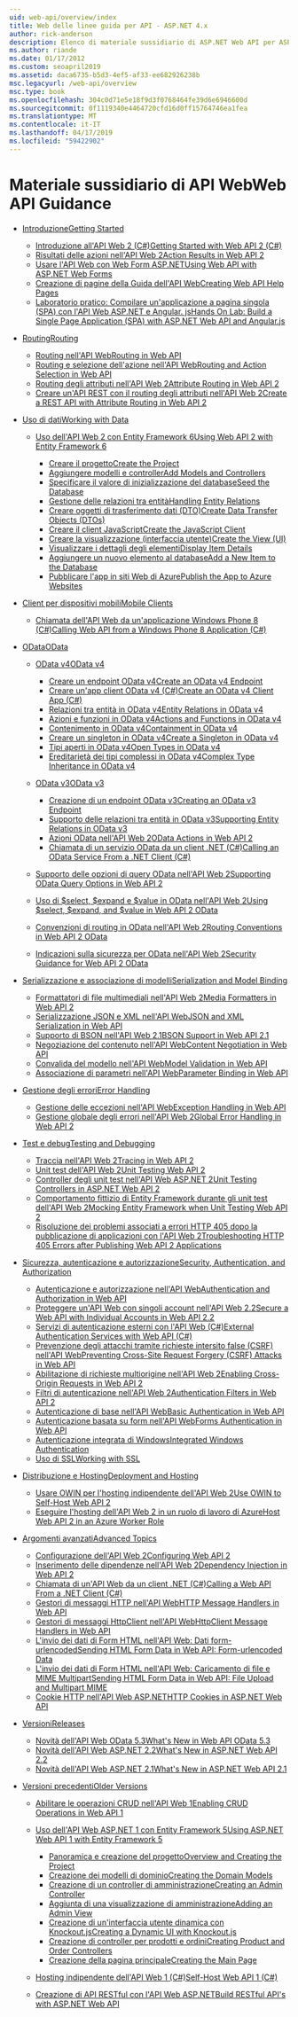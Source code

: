 ```yaml
---
uid: web-api/overview/index
title: Web delle linee guida per API - ASP.NET 4.x
author: rick-anderson
description: Elenco di materiale sussidiario di ASP.NET Web API per ASP.NET 4.x
ms.author: riande
ms.date: 01/17/2012
ms.custom: seoapril2019
ms.assetid: daca6735-b5d3-4ef5-af33-ee682926238b
msc.legacyurl: /web-api/overview
msc.type: book
ms.openlocfilehash: 304c0d71e5e18f9d3f0768464fe39d6e6946600d
ms.sourcegitcommit: 0f1119340e4464720cfd16d0ff15764746ea1fea
ms.translationtype: MT
ms.contentlocale: it-IT
ms.lasthandoff: 04/17/2019
ms.locfileid: "59422902"
---
```

# <a name="web-api-guidance"></a><span data-ttu-id="62c2c-103">Materiale sussidiario di API Web</span><span class="sxs-lookup"><span data-stu-id="62c2c-103">Web API Guidance</span></span>

- [<span data-ttu-id="62c2c-104">Introduzione</span><span class="sxs-lookup"><span data-stu-id="62c2c-104">Getting Started</span></span>](getting-started-with-aspnet-web-api/index.md)

    - [<span data-ttu-id="62c2c-105">Introduzione all'API Web 2 (C#)</span><span class="sxs-lookup"><span data-stu-id="62c2c-105">Getting Started with Web API 2 (C#)</span></span>](getting-started-with-aspnet-web-api/tutorial-your-first-web-api.md)
    - [<span data-ttu-id="62c2c-106">Risultati delle azioni nell'API Web 2</span><span class="sxs-lookup"><span data-stu-id="62c2c-106">Action Results in Web API 2</span></span>](getting-started-with-aspnet-web-api/action-results.md)
    - [<span data-ttu-id="62c2c-107">Usare l'API Web con Web Form ASP.NET</span><span class="sxs-lookup"><span data-stu-id="62c2c-107">Using Web API with ASP.NET Web Forms</span></span>](getting-started-with-aspnet-web-api/using-web-api-with-aspnet-web-forms.md)
    - [<span data-ttu-id="62c2c-108">Creazione di pagine della Guida dell'API Web</span><span class="sxs-lookup"><span data-stu-id="62c2c-108">Creating Web API Help Pages</span></span>](getting-started-with-aspnet-web-api/creating-api-help-pages.md)
    - [<span data-ttu-id="62c2c-109">Laboratorio pratico: Compilare un'applicazione a pagina singola (SPA) con l'API Web ASP.NET e Angular. js</span><span class="sxs-lookup"><span data-stu-id="62c2c-109">Hands On Lab: Build a Single Page Application (SPA) with ASP.NET Web API and Angular.js</span></span>](getting-started-with-aspnet-web-api/build-a-single-page-application-spa-with-aspnet-web-api-and-angularjs.md)
- [<span data-ttu-id="62c2c-110">Routing</span><span class="sxs-lookup"><span data-stu-id="62c2c-110">Routing</span></span>](web-api-routing-and-actions/index.md)

    - [<span data-ttu-id="62c2c-111">Routing nell'API Web</span><span class="sxs-lookup"><span data-stu-id="62c2c-111">Routing in Web API</span></span>](web-api-routing-and-actions/routing-in-aspnet-web-api.md)
    - [<span data-ttu-id="62c2c-112">Routing e selezione dell'azione nell'API Web</span><span class="sxs-lookup"><span data-stu-id="62c2c-112">Routing and Action Selection in Web API</span></span>](web-api-routing-and-actions/routing-and-action-selection.md)
    - [<span data-ttu-id="62c2c-113">Routing degli attributi nell'API Web 2</span><span class="sxs-lookup"><span data-stu-id="62c2c-113">Attribute Routing in Web API 2</span></span>](web-api-routing-and-actions/attribute-routing-in-web-api-2.md)
    - [<span data-ttu-id="62c2c-114">Creare un'API REST con il routing degli attributi nell'API Web 2</span><span class="sxs-lookup"><span data-stu-id="62c2c-114">Create a REST API with Attribute Routing in Web API 2</span></span>](web-api-routing-and-actions/create-a-rest-api-with-attribute-routing.md)
- [<span data-ttu-id="62c2c-115">Uso di dati</span><span class="sxs-lookup"><span data-stu-id="62c2c-115">Working with Data</span></span>](data/index.md)

    - [<span data-ttu-id="62c2c-116">Uso dell'API Web 2 con Entity Framework 6</span><span class="sxs-lookup"><span data-stu-id="62c2c-116">Using Web API 2 with Entity Framework 6</span></span>](data/using-web-api-with-entity-framework/index.md)

        - [<span data-ttu-id="62c2c-117">Creare il progetto</span><span class="sxs-lookup"><span data-stu-id="62c2c-117">Create the Project</span></span>](data/using-web-api-with-entity-framework/part-1.md)
        - [<span data-ttu-id="62c2c-118">Aggiungere modelli e controller</span><span class="sxs-lookup"><span data-stu-id="62c2c-118">Add Models and Controllers</span></span>](data/using-web-api-with-entity-framework/part-2.md)
        - [<span data-ttu-id="62c2c-119">Specificare il valore di inizializzazione del database</span><span class="sxs-lookup"><span data-stu-id="62c2c-119">Seed the Database</span></span>](data/using-web-api-with-entity-framework/part-3.md)
        - [<span data-ttu-id="62c2c-120">Gestione delle relazioni tra entità</span><span class="sxs-lookup"><span data-stu-id="62c2c-120">Handling Entity Relations</span></span>](data/using-web-api-with-entity-framework/part-4.md)
        - [<span data-ttu-id="62c2c-121">Creare oggetti di trasferimento dati (DTO)</span><span class="sxs-lookup"><span data-stu-id="62c2c-121">Create Data Transfer Objects (DTOs)</span></span>](data/using-web-api-with-entity-framework/part-5.md)
        - [<span data-ttu-id="62c2c-122">Creare il client JavaScript</span><span class="sxs-lookup"><span data-stu-id="62c2c-122">Create the JavaScript Client</span></span>](data/using-web-api-with-entity-framework/part-6.md)
        - [<span data-ttu-id="62c2c-123">Creare la visualizzazione (interfaccia utente)</span><span class="sxs-lookup"><span data-stu-id="62c2c-123">Create the View (UI)</span></span>](data/using-web-api-with-entity-framework/part-7.md)
        - [<span data-ttu-id="62c2c-124">Visualizzare i dettagli degli elementi</span><span class="sxs-lookup"><span data-stu-id="62c2c-124">Display Item Details</span></span>](data/using-web-api-with-entity-framework/part-8.md)
        - [<span data-ttu-id="62c2c-125">Aggiungere un nuovo elemento al database</span><span class="sxs-lookup"><span data-stu-id="62c2c-125">Add a New Item to the Database</span></span>](data/using-web-api-with-entity-framework/part-9.md)
        - [<span data-ttu-id="62c2c-126">Pubblicare l'app in siti Web di Azure</span><span class="sxs-lookup"><span data-stu-id="62c2c-126">Publish the App to Azure Websites</span></span>](data/using-web-api-with-entity-framework/part-10.md)
- [<span data-ttu-id="62c2c-127">Client per dispositivi mobili</span><span class="sxs-lookup"><span data-stu-id="62c2c-127">Mobile Clients</span></span>](mobile-clients/index.md)

    - [<span data-ttu-id="62c2c-128">Chiamata dell'API Web da un'applicazione Windows Phone 8 (C#)</span><span class="sxs-lookup"><span data-stu-id="62c2c-128">Calling Web API from a Windows Phone 8 Application (C#)</span></span>](mobile-clients/calling-web-api-from-a-windows-phone-8-application.md)
- [<span data-ttu-id="62c2c-129">OData</span><span class="sxs-lookup"><span data-stu-id="62c2c-129">OData</span></span>](odata-support-in-aspnet-web-api/index.md)

    - [<span data-ttu-id="62c2c-130">OData v4</span><span class="sxs-lookup"><span data-stu-id="62c2c-130">OData v4</span></span>](odata-support-in-aspnet-web-api/odata-v4/index.md)

        - [<span data-ttu-id="62c2c-131">Creare un endpoint OData v4</span><span class="sxs-lookup"><span data-stu-id="62c2c-131">Create an OData v4 Endpoint</span></span>](odata-support-in-aspnet-web-api/odata-v4/create-an-odata-v4-endpoint.md)
        - [<span data-ttu-id="62c2c-132">Creare un'app client OData v4 (C#)</span><span class="sxs-lookup"><span data-stu-id="62c2c-132">Create an OData v4 Client App (C#)</span></span>](odata-support-in-aspnet-web-api/odata-v4/create-an-odata-v4-client-app.md)
        - [<span data-ttu-id="62c2c-133">Relazioni tra entità in OData v4</span><span class="sxs-lookup"><span data-stu-id="62c2c-133">Entity Relations in OData v4</span></span>](odata-support-in-aspnet-web-api/odata-v4/entity-relations-in-odata-v4.md)
        - [<span data-ttu-id="62c2c-134">Azioni e funzioni in OData v4</span><span class="sxs-lookup"><span data-stu-id="62c2c-134">Actions and Functions in OData v4</span></span>](odata-support-in-aspnet-web-api/odata-v4/odata-actions-and-functions.md)
        - [<span data-ttu-id="62c2c-135">Contenimento in OData v4</span><span class="sxs-lookup"><span data-stu-id="62c2c-135">Containment in OData v4</span></span>](odata-support-in-aspnet-web-api/odata-v4/odata-containment-in-web-api-22.md)
        - [<span data-ttu-id="62c2c-136">Creare un singleton in OData v4</span><span class="sxs-lookup"><span data-stu-id="62c2c-136">Create a Singleton in OData v4</span></span>](odata-support-in-aspnet-web-api/odata-v4/using-a-singleton-in-an-odata-endpoint-in-web-api-22.md)
        - [<span data-ttu-id="62c2c-137">Tipi aperti in OData v4</span><span class="sxs-lookup"><span data-stu-id="62c2c-137">Open Types in OData v4</span></span>](odata-support-in-aspnet-web-api/odata-v4/use-open-types-in-odata-v4.md)
        - [<span data-ttu-id="62c2c-138">Ereditarietà dei tipi complessi in OData v4</span><span class="sxs-lookup"><span data-stu-id="62c2c-138">Complex Type Inheritance in OData v4</span></span>](odata-support-in-aspnet-web-api/odata-v4/complex-type-inheritance-in-odata-v4.md)
    - [<span data-ttu-id="62c2c-139">OData v3</span><span class="sxs-lookup"><span data-stu-id="62c2c-139">OData v3</span></span>](odata-support-in-aspnet-web-api/odata-v3/index.md)

        - [<span data-ttu-id="62c2c-140">Creazione di un endpoint OData v3</span><span class="sxs-lookup"><span data-stu-id="62c2c-140">Creating an OData v3 Endpoint</span></span>](odata-support-in-aspnet-web-api/odata-v3/creating-an-odata-endpoint.md)
        - [<span data-ttu-id="62c2c-141">Supporto delle relazioni tra entità in OData v3</span><span class="sxs-lookup"><span data-stu-id="62c2c-141">Supporting Entity Relations in OData v3</span></span>](odata-support-in-aspnet-web-api/odata-v3/working-with-entity-relations.md)
        - [<span data-ttu-id="62c2c-142">Azioni OData nell'API Web 2</span><span class="sxs-lookup"><span data-stu-id="62c2c-142">OData Actions in Web API 2</span></span>](odata-support-in-aspnet-web-api/odata-v3/odata-actions.md)
        - [<span data-ttu-id="62c2c-143">Chiamata di un servizio OData da un client .NET (C#)</span><span class="sxs-lookup"><span data-stu-id="62c2c-143">Calling an OData Service From a .NET Client (C#)</span></span>](odata-support-in-aspnet-web-api/odata-v3/calling-an-odata-service-from-a-net-client.md)
    - [<span data-ttu-id="62c2c-144">Supporto delle opzioni di query OData nell'API Web 2</span><span class="sxs-lookup"><span data-stu-id="62c2c-144">Supporting OData Query Options in Web API 2</span></span>](odata-support-in-aspnet-web-api/supporting-odata-query-options.md)
    - [<span data-ttu-id="62c2c-145">Uso di $select, $expand e $value in OData nell'API Web 2</span><span class="sxs-lookup"><span data-stu-id="62c2c-145">Using $select, $expand, and $value in Web API 2 OData</span></span>](odata-support-in-aspnet-web-api/using-select-expand-and-value.md)
    - [<span data-ttu-id="62c2c-146">Convenzioni di routing in OData nell'API Web 2</span><span class="sxs-lookup"><span data-stu-id="62c2c-146">Routing Conventions in Web API 2 OData</span></span>](odata-support-in-aspnet-web-api/odata-routing-conventions.md)
    - [<span data-ttu-id="62c2c-147">Indicazioni sulla sicurezza per OData nell'API Web 2</span><span class="sxs-lookup"><span data-stu-id="62c2c-147">Security Guidance for Web API 2 OData</span></span>](odata-support-in-aspnet-web-api/odata-security-guidance.md)
- [<span data-ttu-id="62c2c-148">Serializzazione e associazione di modelli</span><span class="sxs-lookup"><span data-stu-id="62c2c-148">Serialization and Model Binding</span></span>](formats-and-model-binding/index.md)

    - [<span data-ttu-id="62c2c-149">Formattatori di file multimediali nell'API Web 2</span><span class="sxs-lookup"><span data-stu-id="62c2c-149">Media Formatters in Web API 2</span></span>](formats-and-model-binding/media-formatters.md)
    - [<span data-ttu-id="62c2c-150">Serializzazione JSON e XML nell'API Web</span><span class="sxs-lookup"><span data-stu-id="62c2c-150">JSON and XML Serialization in Web API</span></span>](formats-and-model-binding/json-and-xml-serialization.md)
    - [<span data-ttu-id="62c2c-151">Supporto di BSON nell'API Web 2.1</span><span class="sxs-lookup"><span data-stu-id="62c2c-151">BSON Support in Web API 2.1</span></span>](formats-and-model-binding/bson-support-in-web-api-21.md)
    - [<span data-ttu-id="62c2c-152">Negoziazione del contenuto nell'API Web</span><span class="sxs-lookup"><span data-stu-id="62c2c-152">Content Negotiation in Web API</span></span>](formats-and-model-binding/content-negotiation.md)
    - [<span data-ttu-id="62c2c-153">Convalida del modello nell'API Web</span><span class="sxs-lookup"><span data-stu-id="62c2c-153">Model Validation in Web API</span></span>](formats-and-model-binding/model-validation-in-aspnet-web-api.md)
    - [<span data-ttu-id="62c2c-154">Associazione di parametri nell'API Web</span><span class="sxs-lookup"><span data-stu-id="62c2c-154">Parameter Binding in Web API</span></span>](formats-and-model-binding/parameter-binding-in-aspnet-web-api.md)
- [<span data-ttu-id="62c2c-155">Gestione degli errori</span><span class="sxs-lookup"><span data-stu-id="62c2c-155">Error Handling</span></span>](error-handling/index.md)

    - [<span data-ttu-id="62c2c-156">Gestione delle eccezioni nell'API Web</span><span class="sxs-lookup"><span data-stu-id="62c2c-156">Exception Handling in Web API</span></span>](error-handling/exception-handling.md)
    - [<span data-ttu-id="62c2c-157">Gestione globale degli errori nell'API Web 2</span><span class="sxs-lookup"><span data-stu-id="62c2c-157">Global Error Handling in Web API 2</span></span>](error-handling/web-api-global-error-handling.md)
- [<span data-ttu-id="62c2c-158">Test e debug</span><span class="sxs-lookup"><span data-stu-id="62c2c-158">Testing and Debugging</span></span>](testing-and-debugging/index.md)

    - [<span data-ttu-id="62c2c-159">Traccia nell'API Web 2</span><span class="sxs-lookup"><span data-stu-id="62c2c-159">Tracing in Web API 2</span></span>](testing-and-debugging/tracing-in-aspnet-web-api.md)
    - [<span data-ttu-id="62c2c-160">Unit test dell'API Web 2</span><span class="sxs-lookup"><span data-stu-id="62c2c-160">Unit Testing Web API 2</span></span>](testing-and-debugging/unit-testing-with-aspnet-web-api.md)
    - [<span data-ttu-id="62c2c-161">Controller degli unit test nell'API Web ASP.NET 2</span><span class="sxs-lookup"><span data-stu-id="62c2c-161">Unit Testing Controllers in ASP.NET Web API 2</span></span>](testing-and-debugging/unit-testing-controllers-in-web-api.md)
    - [<span data-ttu-id="62c2c-162">Comportamento fittizio di Entity Framework durante gli unit test dell'API Web 2</span><span class="sxs-lookup"><span data-stu-id="62c2c-162">Mocking Entity Framework when Unit Testing Web API 2</span></span>](testing-and-debugging/mocking-entity-framework-when-unit-testing-aspnet-web-api-2.md)
    - [<span data-ttu-id="62c2c-163">Risoluzione dei problemi associati a errori HTTP 405 dopo la pubblicazione di applicazioni con l'API Web 2</span><span class="sxs-lookup"><span data-stu-id="62c2c-163">Troubleshooting HTTP 405 Errors after Publishing Web API 2 Applications</span></span>](testing-and-debugging/troubleshooting-http-405-errors-after-publishing-web-api-applications.md)
- [<span data-ttu-id="62c2c-164">Sicurezza, autenticazione e autorizzazione</span><span class="sxs-lookup"><span data-stu-id="62c2c-164">Security, Authentication, and Authorization</span></span>](security/index.md)

    - [<span data-ttu-id="62c2c-165">Autenticazione e autorizzazione nell'API Web</span><span class="sxs-lookup"><span data-stu-id="62c2c-165">Authentication and Authorization in Web API</span></span>](security/authentication-and-authorization-in-aspnet-web-api.md)
    - [<span data-ttu-id="62c2c-166">Proteggere un'API Web con singoli account nell'API Web 2.2</span><span class="sxs-lookup"><span data-stu-id="62c2c-166">Secure a Web API with Individual Accounts in Web API 2.2</span></span>](security/individual-accounts-in-web-api.md)
    - [<span data-ttu-id="62c2c-167">Servizi di autenticazione esterni con l'API Web (C#)</span><span class="sxs-lookup"><span data-stu-id="62c2c-167">External Authentication Services with Web API (C#)</span></span>](security/external-authentication-services.md)
    - [<span data-ttu-id="62c2c-168">Prevenzione degli attacchi tramite richieste intersito false (CSRF) nell'API Web</span><span class="sxs-lookup"><span data-stu-id="62c2c-168">Preventing Cross-Site Request Forgery (CSRF) Attacks in Web API</span></span>](security/preventing-cross-site-request-forgery-csrf-attacks.md)
    - [<span data-ttu-id="62c2c-169">Abilitazione di richieste multiorigine nell'API Web 2</span><span class="sxs-lookup"><span data-stu-id="62c2c-169">Enabling Cross-Origin Requests in Web API 2</span></span>](security/enabling-cross-origin-requests-in-web-api.md)
    - [<span data-ttu-id="62c2c-170">Filtri di autenticazione nell'API Web 2</span><span class="sxs-lookup"><span data-stu-id="62c2c-170">Authentication Filters in Web API 2</span></span>](security/authentication-filters.md)
    - [<span data-ttu-id="62c2c-171">Autenticazione di base nell'API Web</span><span class="sxs-lookup"><span data-stu-id="62c2c-171">Basic Authentication in Web API</span></span>](security/basic-authentication.md)
    - [<span data-ttu-id="62c2c-172">Autenticazione basata su form nell'API Web</span><span class="sxs-lookup"><span data-stu-id="62c2c-172">Forms Authentication in Web API</span></span>](security/forms-authentication.md)
    - [<span data-ttu-id="62c2c-173">Autenticazione integrata di Windows</span><span class="sxs-lookup"><span data-stu-id="62c2c-173">Integrated Windows Authentication</span></span>](security/integrated-windows-authentication.md)
    - [<span data-ttu-id="62c2c-174">Uso di SSL</span><span class="sxs-lookup"><span data-stu-id="62c2c-174">Working with SSL</span></span>](security/working-with-ssl-in-web-api.md)
- [<span data-ttu-id="62c2c-175">Distribuzione e Hosting</span><span class="sxs-lookup"><span data-stu-id="62c2c-175">Deployment and Hosting</span></span>](hosting-aspnet-web-api/index.md)

    - [<span data-ttu-id="62c2c-176">Usare OWIN per l'hosting indipendente dell'API Web 2</span><span class="sxs-lookup"><span data-stu-id="62c2c-176">Use OWIN to Self-Host Web API 2</span></span>](hosting-aspnet-web-api/use-owin-to-self-host-web-api.md)
    - [<span data-ttu-id="62c2c-177">Eseguire l'hosting dell'API Web 2 in un ruolo di lavoro di Azure</span><span class="sxs-lookup"><span data-stu-id="62c2c-177">Host Web API 2 in an Azure Worker Role</span></span>](hosting-aspnet-web-api/host-aspnet-web-api-in-an-azure-worker-role.md)
- [<span data-ttu-id="62c2c-178">Argomenti avanzati</span><span class="sxs-lookup"><span data-stu-id="62c2c-178">Advanced Topics</span></span>](advanced/index.md)

    - [<span data-ttu-id="62c2c-179">Configurazione dell'API Web 2</span><span class="sxs-lookup"><span data-stu-id="62c2c-179">Configuring Web API 2</span></span>](advanced/configuring-aspnet-web-api.md)
    - [<span data-ttu-id="62c2c-180">Inserimento delle dipendenze nell'API Web 2</span><span class="sxs-lookup"><span data-stu-id="62c2c-180">Dependency Injection in Web API 2</span></span>](advanced/dependency-injection.md)
    - [<span data-ttu-id="62c2c-181">Chiamata di un'API Web da un client .NET (C#)</span><span class="sxs-lookup"><span data-stu-id="62c2c-181">Calling a Web API From a .NET Client (C#)</span></span>](advanced/calling-a-web-api-from-a-net-client.md)
    - [<span data-ttu-id="62c2c-182">Gestori di messaggi HTTP nell'API Web</span><span class="sxs-lookup"><span data-stu-id="62c2c-182">HTTP Message Handlers in Web API</span></span>](advanced/http-message-handlers.md)
    - [<span data-ttu-id="62c2c-183">Gestori di messaggi HttpClient nell'API Web</span><span class="sxs-lookup"><span data-stu-id="62c2c-183">HttpClient Message Handlers in Web API</span></span>](advanced/httpclient-message-handlers.md)
    - [<span data-ttu-id="62c2c-184">L'invio dei dati di Form HTML nell'API Web: Dati form-urlencoded</span><span class="sxs-lookup"><span data-stu-id="62c2c-184">Sending HTML Form Data in Web API: Form-urlencoded Data</span></span>](advanced/sending-html-form-data-part-1.md)
    - [<span data-ttu-id="62c2c-185">L'invio dei dati di Form HTML nell'API Web: Caricamento di file e MIME Multipart</span><span class="sxs-lookup"><span data-stu-id="62c2c-185">Sending HTML Form Data in Web API: File Upload and Multipart MIME</span></span>](advanced/sending-html-form-data-part-2.md)
    - [<span data-ttu-id="62c2c-186">Cookie HTTP nell'API Web ASP.NET</span><span class="sxs-lookup"><span data-stu-id="62c2c-186">HTTP Cookies in ASP.NET Web API</span></span>](advanced/http-cookies.md)
- [<span data-ttu-id="62c2c-187">Versioni</span><span class="sxs-lookup"><span data-stu-id="62c2c-187">Releases</span></span>](releases/index.md)

    - [<span data-ttu-id="62c2c-188">Novità dell'API Web OData 5.3</span><span class="sxs-lookup"><span data-stu-id="62c2c-188">What's New in Web API OData 5.3</span></span>](releases/whats-new-in-aspnet-web-api-odata-53.md)
    - [<span data-ttu-id="62c2c-189">Novità dell'API Web ASP.NET 2.2</span><span class="sxs-lookup"><span data-stu-id="62c2c-189">What's New in ASP.NET Web API 2.2</span></span>](releases/whats-new-in-aspnet-web-api-22.md)
    - [<span data-ttu-id="62c2c-190">Novità dell'API Web ASP.NET 2.1</span><span class="sxs-lookup"><span data-stu-id="62c2c-190">What's New in ASP.NET Web API 2.1</span></span>](releases/whats-new-in-aspnet-web-api-21.md)
- [<span data-ttu-id="62c2c-191">Versioni precedenti</span><span class="sxs-lookup"><span data-stu-id="62c2c-191">Older Versions</span></span>](older-versions/index.md)

    - [<span data-ttu-id="62c2c-192">Abilitare le operazioni CRUD nell'API Web 1</span><span class="sxs-lookup"><span data-stu-id="62c2c-192">Enabling CRUD Operations in Web API 1</span></span>](older-versions/creating-a-web-api-that-supports-crud-operations.md)
    - [<span data-ttu-id="62c2c-193">Uso dell'API Web ASP.NET 1 con Entity Framework 5</span><span class="sxs-lookup"><span data-stu-id="62c2c-193">Using ASP.NET Web API 1 with Entity Framework 5</span></span>](older-versions/using-web-api-1-with-entity-framework-5/index.md)

        - [<span data-ttu-id="62c2c-194">Panoramica e creazione del progetto</span><span class="sxs-lookup"><span data-stu-id="62c2c-194">Overview and Creating the Project</span></span>](older-versions/using-web-api-1-with-entity-framework-5/using-web-api-with-entity-framework-part-1.md)
        - [<span data-ttu-id="62c2c-195">Creazione dei modelli di dominio</span><span class="sxs-lookup"><span data-stu-id="62c2c-195">Creating the Domain Models</span></span>](older-versions/using-web-api-1-with-entity-framework-5/using-web-api-with-entity-framework-part-2.md)
        - [<span data-ttu-id="62c2c-196">Creazione di un controller di amministrazione</span><span class="sxs-lookup"><span data-stu-id="62c2c-196">Creating an Admin Controller</span></span>](older-versions/using-web-api-1-with-entity-framework-5/using-web-api-with-entity-framework-part-3.md)
        - [<span data-ttu-id="62c2c-197">Aggiunta di una visualizzazione di amministrazione</span><span class="sxs-lookup"><span data-stu-id="62c2c-197">Adding an Admin View</span></span>](older-versions/using-web-api-1-with-entity-framework-5/using-web-api-with-entity-framework-part-4.md)
        - [<span data-ttu-id="62c2c-198">Creazione di un'interfaccia utente dinamica con Knockout.js</span><span class="sxs-lookup"><span data-stu-id="62c2c-198">Creating a Dynamic UI with Knockout.js</span></span>](older-versions/using-web-api-1-with-entity-framework-5/using-web-api-with-entity-framework-part-5.md)
        - [<span data-ttu-id="62c2c-199">Creazione di controller per prodotti e ordini</span><span class="sxs-lookup"><span data-stu-id="62c2c-199">Creating Product and Order Controllers</span></span>](older-versions/using-web-api-1-with-entity-framework-5/using-web-api-with-entity-framework-part-6.md)
        - [<span data-ttu-id="62c2c-200">Creazione della pagina principale</span><span class="sxs-lookup"><span data-stu-id="62c2c-200">Creating the Main Page</span></span>](older-versions/using-web-api-1-with-entity-framework-5/using-web-api-with-entity-framework-part-7.md)
    - [<span data-ttu-id="62c2c-201">Hosting indipendente dell'API Web 1 (C#)</span><span class="sxs-lookup"><span data-stu-id="62c2c-201">Self-Host Web API 1 (C#)</span></span>](older-versions/self-host-a-web-api.md)
    - [<span data-ttu-id="62c2c-202">Creazione di API RESTful con l'API Web ASP.NET</span><span class="sxs-lookup"><span data-stu-id="62c2c-202">Build RESTful API's with ASP.NET Web API</span></span>](older-versions/build-restful-apis-with-aspnet-web-api.md)
